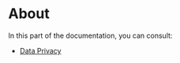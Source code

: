 <!-- BEGIN MKDOCS TEMPLATE -->
# About

In this part of the documentation, you can consult:

  - [Data Privacy](data_privacy.md)
<!-- END MKDOCS TEMPLATE -->
